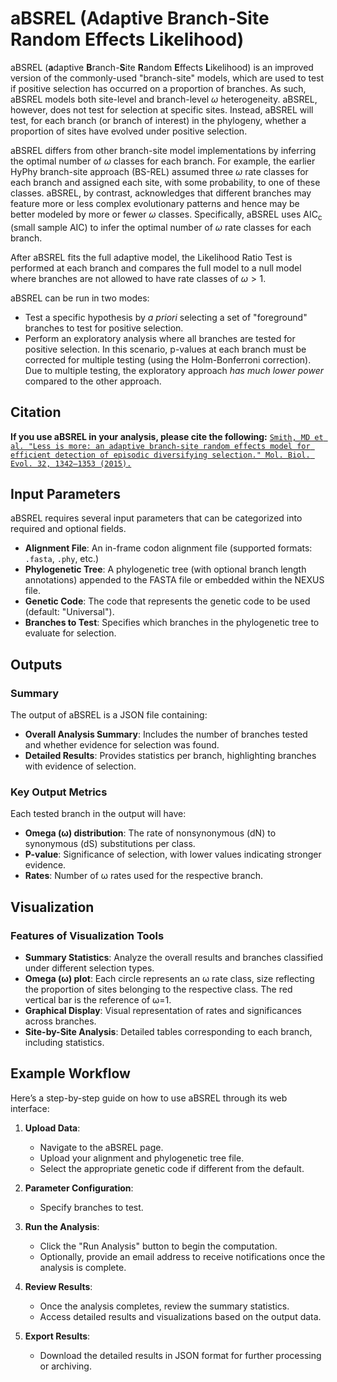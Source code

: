 # aBSREL (Adaptive Branch-Site Random Effects Likelihood)

aBSREL (**a**daptive **B**ranch-**S**ite **R**andom **E**ffects **L**ikelihood) is an improved version of the commonly-used "branch-site" models, which are used to test if positive selection has occurred on a proportion of branches. As such, aBSREL models both site-level and branch-level $\omega$ heterogeneity. aBSREL, however, does not test for selection at specific sites. Instead, aBSREL will test, for each branch (or branch of interest) in the phylogeny, whether a proportion of sites have evolved under positive selection.

aBSREL differs from other branch-site model implementations by inferring the optimal number of $\omega$ classes for each branch. For example, the earlier HyPhy branch-site approach (BS-REL) assumed three $\omega$ rate classes for each branch and assigned each site, with some probability, to one of these classes. aBSREL, by contrast, acknowledges that different branches may feature more or less complex evolutionary patterns and hence may be better modeled by more or fewer $\omega$ classes. Specifically, aBSREL uses AIC<sub>c</sub> (small sample AIC) to infer the optimal number of $\omega$ rate classes for each branch.

After aBSREL fits the full adaptive model, the Likelihood Ratio Test is performed at each branch and compares the full model to a null model where branches are not allowed to have rate classes of $\omega>1$.

aBSREL can be run in two modes:

- Test a specific hypothesis by _a priori_ selecting a set of "foreground" branches to test for positive selection.
- Perform an exploratory analysis where all branches are tested for positive selection. In this scenario, p-values at each branch must be corrected for multiple testing (using the Holm-Bonferroni correction). Due to multiple testing, the exploratory approach _has much lower power_ compared to the other approach.

## Citation

**If you use aBSREL in your analysis, please cite the following:** [`Smith, MD et al. "Less is more: an adaptive branch-site random effects model for efficient detection of episodic diversifying selection." Mol. Biol. Evol. 32, 1342–1353 (2015).`](https://doi.org/10.1093/molbev/msv022)

## Input Parameters

aBSREL requires several input parameters that can be categorized into required and optional fields.

- **Alignment File**: An in-frame codon alignment file (supported formats: `.fasta`, `.phy`, etc.)
- **Phylogenetic Tree**: A phylogenetic tree (with optional branch length annotations) appended to the FASTA file or embedded within the NEXUS file.
- **Genetic Code**: The code that represents the genetic code to be used (default: "Universal").
- **Branches to Test**: Specifies which branches in the phylogenetic tree to evaluate for selection.

## Outputs

### Summary

The output of aBSREL is a JSON file containing:

- **Overall Analysis Summary**: Includes the number of branches tested and whether evidence for selection was found.
- **Detailed Results**: Provides statistics per branch, highlighting branches with evidence of selection.

### Key Output Metrics

Each tested branch in the output will have:

- **Omega (ω) distribution**: The rate of nonsynonymous (dN) to synonymous (dS) substitutions per class.
- **P-value**: Significance of selection, with lower values indicating stronger evidence.
- **Rates**: Number of ω rates used for the respective branch.

## Visualization

### Features of Visualization Tools

- **Summary Statistics**: Analyze the overall results and branches classified under different selection types.
- **Omega (ω) plot**: Each circle represents an ω rate class, size reflecting the proportion of sites belonging to the respective class. The red vertical bar is the reference of ω=1.
- **Graphical Display**: Visual representation of rates and significances across branches.
- **Site-by-Site Analysis**: Detailed tables corresponding to each branch, including statistics.

## Example Workflow

Here’s a step-by-step guide on how to use aBSREL through its web interface:

1. **Upload Data**:

   - Navigate to the aBSREL page.
   - Upload your alignment and phylogenetic tree file.
   - Select the appropriate genetic code if different from the default.

2. **Parameter Configuration**:

   - Specify branches to test.

3. **Run the Analysis**:

   - Click the "Run Analysis" button to begin the computation.
   - Optionally, provide an email address to receive notifications once the analysis is complete.

4. **Review Results**:

   - Once the analysis completes, review the summary statistics.
   - Access detailed results and visualizations based on the output data.

5. **Export Results**:
   - Download the detailed results in JSON format for further processing or archiving.
